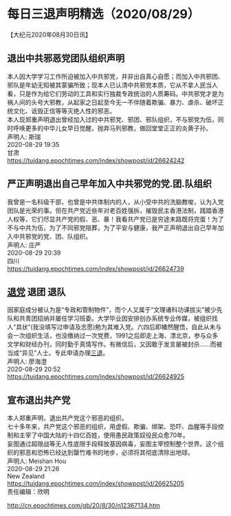 # 每日三退声明精选（2020/08/29）
  
  
【大纪元2020年08月30日讯】  
## 退出中共邪恶党团队组织声明  
本人因大学学习工作所迫被加入中共邪党，并非出自真心自愿；而加入中共邪团、邪队是年幼无知被其蒙骗所致；现本人已认清中共邪党本质，它从不拿人民当人看，只是作为给它们劳动的工具和实行独裁专政统治的人质筹码。中共邪党才是为祸人间的头号大邪教，从起家之日起至今无一不伴随着欺骗、暴力、虐杀、破坏正统文化、诋毁正信等等灭绝人性的邪恶。  
本人现郑重声明退出曾经加入过的中共邪党、邪团、邪队组织，不与邪党为伍，同时呼唤更多的中华儿女早日觉醒，抛弃马列邪教，做回堂堂正正的炎黄子孙。  
声明人: 斯瑞  
2020-08-29 19:35  
甘肃  
https://tuidang.epochtimes.com/index/showpost/id/26624242  
## 严正声明退出自己早年加入中共邪党的党.团.队组织  
我曾是一名科级干部，也曾是中共体制内的人，从小受中共的洗脑教唆，认为入党团队是光荣的事。但在共产党近些年对老百姓强拆，摧毁民主香港法制，践踏香港人权等，它们尽显共产党的假、恶、暴！我看共产党已是穷途末路既将完蛋！为了不与中共为伍，为了不同邪党陪葬，为了平安与健康，我严正声明退出自己早年加入中共邪党的党、团、队组织。  
声明人: 庄严  
2020-08-29 20:39  
四川  
https://tuidang.epochtimes.com/index/showpost/id/26624739  
## <a href="http://cn.epochtimes.com/gb/tag/%E9%80%80%E5%85%9A.html">退党</a> 退团 退队  
因家庭成分被认为是“专政和管制物件”，而个人又属于“文理诸科功课拔尖”被少先队和共青团招纳并屡任学习班委。大学毕业因安排创办系统专业传媒，被组织找人“具状”(我没填写过申请及志愿)勉为其难入党。六四后即幡然醒悟，自此从未与会一次组织生活，也没缴纳过一次党费，1991之后即走上海、漂北京，参与众多文学和财经办刊，同时勤于真情写作。有微信后，又因敢于发言屡被封杀&#8230;&#8230;而被当成“异见”人士。专此申请办理<a href="http://cn.epochtimes.com/gb/tag/%E4%B8%89%E9%80%80.html">三退</a>。  
声明人: 廖海澄  
2020-08-29 20:52  
https://tuidang.epochtimes.com/index/showpost/id/26624925  
## 宣布退出共产党  
本人郑重声明，退出共产党这个邪恶的组织。  
七十多年来，共产党这个邪恶的组织，用虚假、欺骗、绑架、恐吓、血腥等手段控制和主宰了中国大陆的十四亿百姓，使用愚民政策奴役民众愈70年。  
妄图通过超限战等无人性底限手段释放基因病毒，妄图主宰控制整个世界。这个组织的邪恶和恐怖已经达到罄竹难书的地步，必须将其彻底清除出地球。  
声明人: Meishan Hou  
2020-08-29 21:26  
New Zealand  
https://tuidang.epochtimes.com/index/showpost/id/26625205  
责任编辑：欣明  
  
  
  
http://cn.epochtimes.com/gb/20/8/30/n12367134.htm
